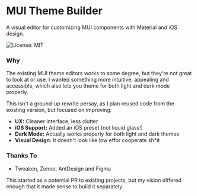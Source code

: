 # MUI Theme Builder 

A visual editor for customizing MUI components with Material and iOS design. 

![License: MIT](https://img.shields.io/badge/License-MIT-yellow.svg)


### Why

The existing MUI theme editors works to some degree, but they're not great to look at or use. I wanted something more intuitive, appealing and accessible, which also lets you theme for both light and dark mode properly.

This isn't a ground-up rewrite persay, as I plan reused code from the existing version, but focused on improving:

- **UX:** Cleaner interface, less clutter  
- **iOS Support:** Added an iOS preset (not liquid glass!)  
- **Dark Mode:** Actually works properly for both light and dark themes  
- **Visual Design:** It doesn't look like low effor cooperate sh*it



### Thanks To

- Tweakcn, Zenoo, AntDesign and Figma

This started as a potential PR to existing projects, but my vision differed enough that it made sense to build it separately.
